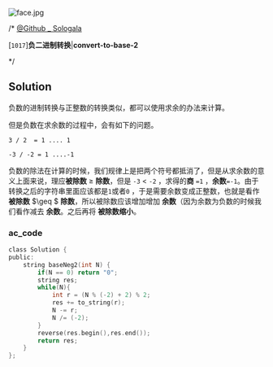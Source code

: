 ![face.jpg](https://pic.leetcode-cn.com/5f44c38cfca16ba4f3886e1c9e298c5ab18a215dc25e965ec357a430e783b3af-face.jpg)

/*
[@Github _ Sologala](https://github.com/Sologala/LeetCode.git)

[`1017`]**负二进制转换**|**convert-to-base-2**

*/



## **Solution** 

负数的进制转换与正整数的转换类似，都可以使用求余的办法来计算。

但是负数在求余数的过程中，会有如下的问题。

`3 / 2  = 1 .... 1`

`-3 / -2 = 1 ....-1`

负数的除法在计算的时候，我们规律上是把两个符号都抵消了，但是从求余数的意义上面来说，理应**被除数** $\geq$ **除数**，但是 `-3`  < `-2` ，求得的**商** `=1`  ，**余数**`=-1`。由于转换之后的字符串里面应该都是`1`或者`0` ，于是需要余数变成正整数，也就是看作**被除数** $\geq $  **除数**，所以被除数应该增加增加 **余数**（因为余数为负数的时候我们看作减去 **余数**。之后再将 **被除数缩小**。

### **ac_code**
```c
class Solution {
public:
    string baseNeg2(int N) {
        if(N == 0) return "0";
        string res;
        while(N){
            int r = (N % (-2) + 2) % 2;
            res += to_string(r);
            N -= r;
            N /= (-2);
        }
        reverse(res.begin(),res.end());
        return res;
    }
};
```